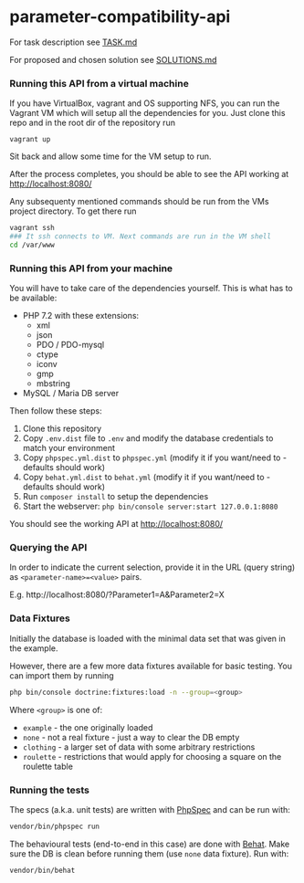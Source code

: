# parameter-compatibility-api

For task description see [TASK.md](./TASK.md)

For proposed and chosen solution see [SOLUTIONS.md](./SOLUTIONS.md)

### Running this API from a virtual machine

If you have VirtualBox, vagrant and OS supporting NFS, you can run the Vagrant VM which will setup all the dependencies for you. Just clone this repo and in the root dir of the repository run

```$bash
vagrant up
```

Sit back and allow some time for the VM setup to run.

After the process completes, you should be able to see the API working at [http://localhost:8080/](http://localhost:8080/)

Any subsequenty mentioned commands should be run from the VMs project directory. To get there run

```bash
vagrant ssh
### It ssh connects to VM. Next commands are run in the VM shell
cd /var/www
```

### Running this API from your machine

You will have to take care of the dependencies yourself. This is what has to be available:

- PHP 7.2 with these extensions:
    - xml
    - json
    - PDO / PDO-mysql
    - ctype
    - iconv
    - gmp
    - mbstring
- MySQL / Maria DB server

Then follow these steps:

1. Clone this repository
2. Copy `.env.dist` file to `.env` and modify the database credentials to match your environment
3. Copy `phpspec.yml.dist` to `phpspec.yml` (modify it if you want/need to - defaults should work)
4. Copy `behat.yml.dist` to `behat.yml` (modify it if you want/need to - defaults should work)
5. Run `composer install` to setup the dependencies
6. Start the webserver: `php bin/console server:start 127.0.0.1:8080`

You should see the working API at [http://localhost:8080/](http://localhost:8080/)

### Querying the API

In order to indicate the current selection, provide it in the URL (query string) as `<parameter-name>=<value>` pairs. 

E.g. http://localhost:8080/?Parameter1=A&Parameter2=X

### Data Fixtures

Initially the database is loaded with the minimal data set that was given in the example. 

However, there are a few more data fixtures available for basic testing. You can import them by running

```bash
php bin/console doctrine:fixtures:load -n --group=<group>
```  

Where `<group>` is one of:
- `example` - the one originally loaded
- `none` - not a real fixture - just a way to clear the DB empty
- `clothing` - a larger set of data with some arbitrary restrictions
- `roulette` - restrictions that would apply for choosing a square on the roulette table 

### Running the tests

The specs (a.k.a. unit tests) are written with [PhpSpec](https://phpspec.net) and can be run with:

```bash
vendor/bin/phpspec run
```

The behavioural tests (end-to-end in this case) are done with [Behat](http://behat.org). Make sure the DB is clean before running them (use `none` data fixture). Run with:
```bash
vendor/bin/behat
```